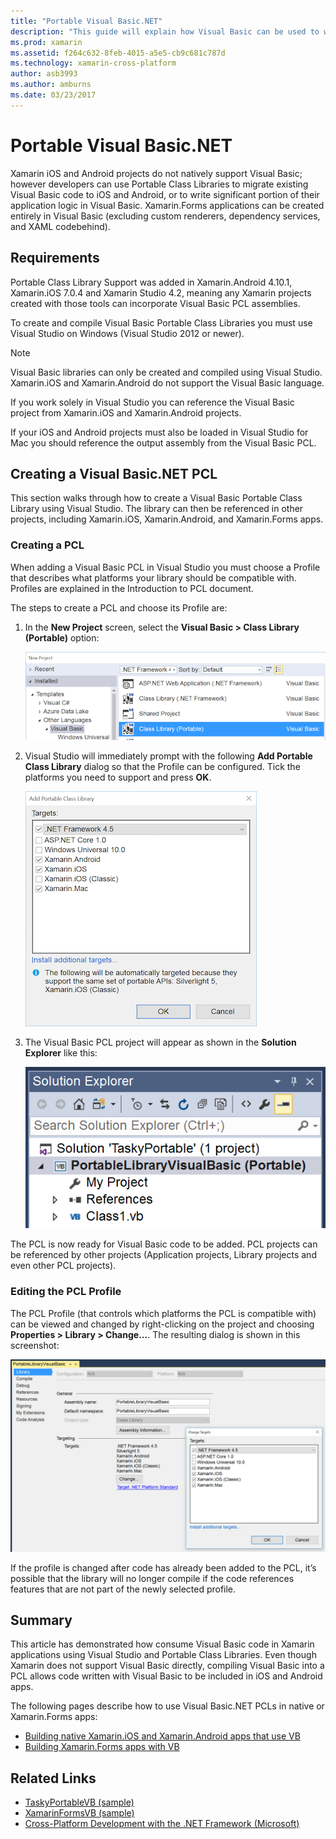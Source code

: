 ```yaml
---
title: "Portable Visual Basic.NET"
description: "This guide will explain how Visual Basic can be used to write Portable Class Library (PCL) projects that can be used in solutions targeting Xamarin.iOS and Xamarin.Android."
ms.prod: xamarin
ms.assetid: f264c632-8feb-4015-a5e5-cb9c681c787d
ms.technology: xamarin-cross-platform
author: asb3993
ms.author: amburns
ms.date: 03/23/2017
---
```


# Portable Visual Basic.NET

Xamarin iOS and Android projects do not natively support Visual Basic; however developers can use Portable Class Libraries to migrate existing Visual Basic code to iOS and Android, or to write significant portion of their application logic in Visual Basic. Xamarin.Forms applications can be created entirely in Visual Basic (excluding custom renderers, dependency services, and XAML codebehind).

## Requirements

Portable Class Library Support was added in Xamarin.Android 4.10.1, Xamarin.iOS 7.0.4 and Xamarin Studio 4.2, meaning any Xamarin projects created with those tools can incorporate Visual Basic PCL assemblies.

To create and compile Visual Basic Portable Class Libraries you must use Visual Studio on Windows (Visual Studio 2012 or newer).

> [!NOTE]
> Visual Basic libraries can only be created and compiled using Visual Studio. Xamarin.iOS and Xamarin.Android do not support the Visual Basic language.
>
> If you work solely in Visual Studio you can reference the Visual Basic project from Xamarin.iOS and Xamarin.Android projects.
>
> If your iOS and Android projects must also be loaded in Visual Studio for Mac you should reference the output assembly from the Visual Basic PCL.


## Creating a Visual Basic.NET PCL

This section walks through how to create a Visual Basic Portable Class Library using Visual Studio.
The library can then be referenced in other projects, including Xamarin.iOS, Xamarin.Android, and Xamarin.Forms apps.

### Creating a PCL

When adding a Visual Basic PCL in Visual Studio you must choose a Profile that describes what platforms your library should be compatible with. Profiles are explained in the Introduction to PCL document.

The steps to create a PCL and choose its Profile are:

1.  In the  **New Project** screen, select the  **Visual Basic > Class Library (Portable)** option:

    [![](images/image1-sml.png "Create new Visual Basic Portable Library")](images/image1.png#lightbox)

1.  Visual Studio will immediately prompt with the following  **Add Portable Class Library** dialog so that the Profile can be configured. Tick the platforms you need to support and press **OK**.

    [![](images/image2-sml.png "Select PCL Profile by choosing platforms")](images/image2.png#lightbox)

1.  The Visual Basic PCL project will appear as shown in the  **Solution Explorer** like this:

    [![](images/image3-sml.png "Empty Visual Studio PCL project")](images/image3.png#lightbox)


The PCL is now ready for Visual Basic code to be added. PCL projects can be referenced by other projects (Application projects, Library projects and even other PCL projects).

### Editing the PCL Profile

The PCL Profile (that controls which platforms the PCL is compatible with) can be viewed and changed by right-clicking on the project and choosing **Properties > Library > Change...**. The resulting dialog is shown in this screenshot:

 [![](images/image4-sml.png "Edit PCL Profile in project properties")](images/image4.png#lightbox)

If the profile is changed after code has already been added to the PCL, it’s possible that the library will no longer compile if the code references features that are not part of the newly selected profile.


## Summary

This article has demonstrated how consume Visual Basic code in Xamarin applications using Visual Studio and Portable Class Libraries. Even though Xamarin does not support Visual Basic directly, compiling Visual Basic into a PCL allows code written with Visual Basic to be included in iOS and Android apps.

The following pages describe how to use Visual Basic.NET PCLs in native or Xamarin.Forms apps:

- [Building native Xamarin.iOS and Xamarin.Android apps that use VB](native-apps.md)
- [Building Xamarin.Forms apps with VB](xamarin-forms.md)


## Related Links

- [TaskyPortableVB (sample)](https://github.com/xamarin/mobile-samples/tree/master/VisualBasic/TaskyPortableVB)
- [XamarinFormsVB (sample)](https://github.com/xamarin/mobile-samples/tree/master/VisualBasic/XamarinFormsVB)
- [Cross-Platform Development with the .NET Framework (Microsoft)](http://msdn.microsoft.com/library/gg597391(v=vs.110).aspx)